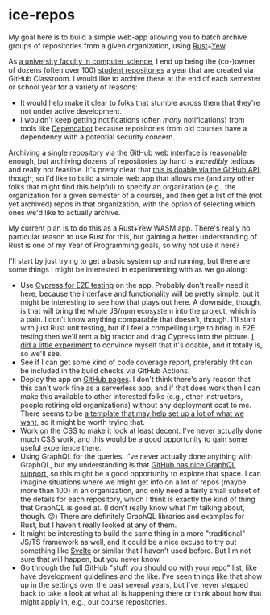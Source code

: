# ice-repos

My goal here is to build a simple web-app allowing you to batch
archive groups of repositories from a given organization, using
[Rust](https://www.rust-lang.org)+[Yew](https://yew.rs).

As [a university faculty in computer science](https://academics.morris.umn.edu/nic-mcphee),
I end up being the
(co-)owner of dozens (often over 100) [student repositories](https://github.com/UMM-CSci-3601-S22)
a year that are created via GitHub Classroom. I would like to
archive these at the end of each semester or school year for
a variety of reasons:

- It would help make it clear to folks that stumble across them
  that they're not under active development.
- I wouldn't keep getting notifications (often _many_ notifications)
  from tools like [Dependabot](https://github.com/dependabot) because repositories from old
  courses have a dependency with a potential security concern.

[Archiving a single repository via the GitHub web interface](https://docs.github.com/en/repositories/archiving-a-github-repository/archiving-repositories)
is reasonable enough, but archiving dozens of repositories by hand
is _incredibly_ tedious and really not feasible. It's pretty clear
that [this is doable via the GitHub API](https://docs.github.com/en/rest/repos/repos),
though, so I'd like to
build a simple web app that allows me (and any other folks that
might find this helpful) to specify an organization (e.g., the
organization for a given semester of a course), and then get
a list of the (not yet archived) repos in that organization, with the
option of selecting which ones we'd like to actually archive.

My current plan is to do this as a Rust+Yew WASM app. There's
really no particular reason to use Rust for this, but gaining
a better understanding of Rust is one of my Year of Programming
goals, so why not use it here?

I'll start by just trying to get a basic system up and running,
but there are some things I might be interested in experimenting
with as we go along:

- Use [Cypress for E2E testing](https://www.cypress.io) on the
  app. Probably don't really
  need it here, because the interface and functionality will be
  pretty simple, but it might be interesting to see how that
  plays out here. A downside, though, is that will bring the
  whole JS/npm ecosystem into the project, which is a pain.
  I don't know anything comparable that doesn't, though. I'll
  start with just Rust unit testing, but if I feel a compelling
  urge to bring in E2E testing then we'll rent a big tractor and
  drag Cypress into the picture. [I did a little experiment](https://github.com/NicMcPhee/rust-yew-cypress)
  to convince myself that it's doable, and it totally is, so we'll
  see.
- See if I can get some kind of code coverage report, preferably
  tht can be included in the build checks via GitHub Actions.
- Deploy the app on [GitHub pages](https://pages.github.com).
  I don't think there's any
  reason that this can't work fine as a serverless app, and if
  that does work then I can make this available to other interested
  folks (e.g., other instructors, people retiring old organizations)
  without any deployment cost to me. There seems to be [a
  template that may help set up a lot of what we want](https://github.com/Ja-sonYun/yew-template-for-github-io),
  so it might be worth trying that.
- Work on the CSS to make it look at least decent. I've never
  actually done much CSS work, and this would be a good opportunity
  to gain some useful experience there.
- Using GraphQL for the queries. I've never actually done anything
  with GraphQL, but my understanding is that [GitHub has nice
  GraphQL support](https://docs.github.com/en/graphql),
  so this might be a good opportunity to explore
  that space. I can imagine situations where we might get info
  on a lot of repos (maybe more than 100) in an organization,
  and only need a fairly small subset of the details for each
  repository, which I think is exactly the kind of thing that
  GraphQL is good at. (I don't really know what I'm talking about,
  though. :stuck_out_tongue_winking_eye:) There are definitely
  GraphQL libraries and examples for Rust, but I haven't really
  looked at any of them.
- It might be interesting to build the same thing in a more
  "traditional" JS/TS framework as well, and it could be a nice
  excuse to try out something like [Svelte](https://svelte.dev) or 
  similar that I haven't used
  before. But I'm not sure that will happen, but you never know.
- Go through the full GitHub "[stuff you should do with your repo](<https://docs.github.com/en/communities>)"
  list, like have development guidelines and the like. I've seen
  things like that show up in the settings over the past several
  years, but I've never stepped back to take a look at what all
  is happening there or think about how that might apply in, e.g.,
  our course repositories.
